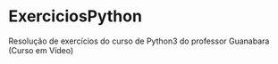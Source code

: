 # ExerciciosPython
 Resolução de exercícios do curso de Python3 do professor Guanabara (Curso em Vídeo)
